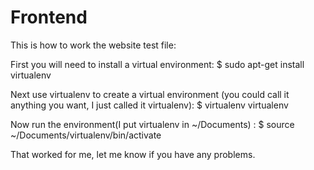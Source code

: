 # Frontend


This is how to work the website test file:

First you will need to install a virtual environment:
  $ sudo apt-get install virtualenv
  
Next use virtualenv to create a virtual environment (you could call it anything you want, I just called it virtualenv):
 $ virtualenv virtualenv
 
Now run the environment(I put virtualenv in ~/Documents) :
  $ source ~/Documents/virtualenv/bin/activate
  
That worked for me, let me know if you have any problems.
